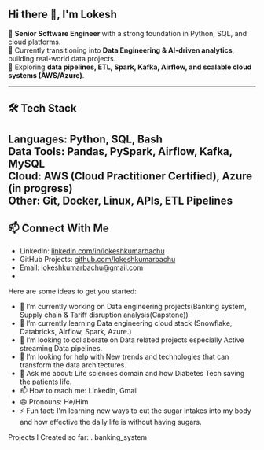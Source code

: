 ## Hi there 👋,  I'm Lokesh

🔹 **Senior Software Engineer** with a strong foundation in Python, SQL, and cloud platforms.  
🔹 Currently transitioning into **Data Engineering & AI-driven analytics**, building real-world data projects.  
🔹 Exploring **data pipelines, ETL, Spark, Kafka, Airflow, and scalable cloud systems (AWS/Azure)**.  

---
## 🛠️ Tech Stack
**Languages:** Python, SQL, Bash  
**Data Tools:** Pandas, PySpark, Airflow, Kafka, MySQL  
**Cloud:** AWS (Cloud Practitioner Certified), Azure (in progress)  
**Other:** Git, Docker, Linux, APIs, ETL Pipelines  
---
## 📫 Connect With Me
- LinkedIn: [linkedin.com/in/lokeshkumarbachu](https://linkedin.com/in/lokeshkumarbachu)  
- GitHub Projects: [github.com/lokeshkumarbachu](https://github.com/lokeshkumarbachu)  
- Email: lokeshkumarbachu@gmail.com
- 
Here are some ideas to get you started:

- 🔭 I’m currently working on Data engineering projects(Banking system, Supply chain & Tariff disruption analysis(Capstone))
- 🌱 I’m currently learning Data engineering cloud stack (Snowflake, Databricks, Airflow, Spark, Azure.)
- 👯 I’m looking to collaborate on Data related projects especially Active streaming Data pipelines.
- 🤔 I’m looking for help with New trends and technologies that can transform the data architectures.
- 💬 Ask me about: Life sciences domain and how Diabetes Tech saving the patients life.
- 📫 How to reach me: Linkedin, Gmail
- 😄 Pronouns: He/Him
- ⚡ Fun fact: I'm learning new ways to cut the sugar intakes into my body and how effective the daily life is without having sugars. 

Projects I Created so far: 
. banking_system


